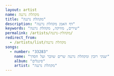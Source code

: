 ```yaml
---
layout: artist
name: מקהלת נרננה
title: "מקהלת נרננה"
description: "דף האמן מקהלת נרננה"
keywords: "שירים, מוזיקה, מקהלת נרננה"
permalink: /artists/מקהלת-נרננה/
redirect_from:
  - /artists/list/מקהלת נרננה
songs:
  - number: "33283"
    name: "יענקי רובין ומקהלת נרננה שרים שוובר ועל חסדך"
    album: "סינגלים"
    artist: "מקהלת נרננה"
---
```

